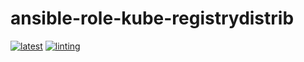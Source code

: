 # ansible-role-kube-registrydistrib

[![latest](https://github.com/archmachina/ansible-role-kube-registrydistrib/workflows/latest/badge.svg)](https://github.com/archmachina/ansible-role-kube-registrydistrib/actions?query=workflow%3Alatest)
[![linting](https://github.com/archmachina/ansible-role-kube-registrydistrib/workflows/linting/badge.svg)](https://github.com/archmachina/ansible-role-kube-registrydistrib/actions?query=workflow%3Alinting)
